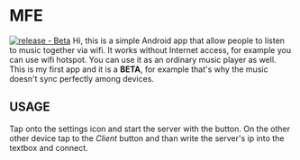 # MFE
[![release - Beta](https://img.shields.io/badge/release-Beta-blue)](https://)
Hi, this is a simple Android app that allow people to listen to music together via wifi. It works without Internet access, for example you can use wifi hotspot. You can use it as an ordinary music player as well.
This is my first app and it is a **BETA**, for example that's why the music doesn't sync perfectly among devices.

## USAGE
Tap onto the settings icon and start the server with the button. On the other other device tap to the *Client* button and than write the server's ip into the textbox and connect.
